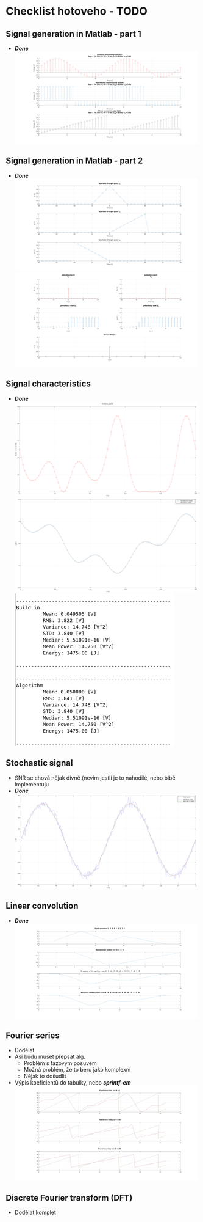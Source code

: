 # Checklist hotoveho - TODO
## Signal generation in Matlab - part 1
- ***Done***
![img1](/Signal_gen_p1/assets/img.png)

## Signal generation in Matlab - part 2
- ***Done***
![img1](/Signal_gen_p2/assets/img.png)
![img2](/Signal_gen_p2/assets/img2.png)

## Signal characteristics
- ***Done***
![img3](/Signal_characteristics/assets/img1.png)
![img4](/Signal_characteristics/assets/img2.png)
![img5](/Signal_characteristics/assets/img3.png)


## Stochastic signal
- SNR se chová nějak divně (nevim jestli je to nahodilé, nebo blbě implementuju
- ***Done***
![img6](/Stochastic_signal/assets/img.png)

## Linear convolution
- ***Done***
![img7](/Linear_convolution/assets/img.png)

## Fourier series
- Dodělat
- Asi budu muset přepsat alg.
	- Problém s fázovým posuvem
	- Možná problém, že to beru jako komplexní
	- Nějak to došudlit
- Výpis koeficientů do tabulky, nebo ***sprintf-em***
![img8](Fourier/assets/img.png)

## Discrete Fourier transform (DFT)
- Dodělat komplet
